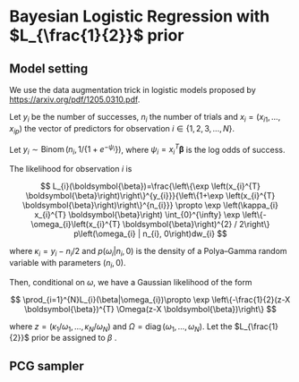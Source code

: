 # Bayesian Logistic Regression with $L_{\frac{1}{2}}$ prior

## Model setting

We use the data augmentation trick in logistic models proposed by https://arxiv.org/pdf/1205.0310.pdf.



Let $y_{i}$ be the number of successes, $n_{i}$ the number of trials and $x_{i}=(x_{i1},...,x_{ip})$ the vector of predictors for observation $i\in\left\{1,2,3,...,N\right\}$. 

Let $y_{i} \sim \operatorname{Binom}\left(n_{i}, 1 /\left\{1+e^{-\psi_{i}}\right\}\right)$, where $\psi_{i}=x_{i}^{T} \boldsymbol{\beta}$ is the log odds of success. 



The likelihood for observation $i$ is


$$
L_{i}(\boldsymbol{\beta})=\frac{\left\{\exp \left(x_{i}^{T} \boldsymbol{\beta}\right)\right\}^{y_{i}}}{\left\{1+\exp \left(x_{i}^{T} \boldsymbol{\beta}\right)\right\}^{n_{i}}} \propto \exp \left(\kappa_{i} x_{i}^{T} \boldsymbol{\beta}\right) \int_{0}^{\infty} \exp \left\{-\omega_{i}\left(x_{i}^{T} \boldsymbol{\beta}\right)^{2} / 2\right\} p\left(\omega_{i} | n_{i}, 0\right)dw_{i}
$$


where $\kappa_{i}=y_{i}-n_{i} / 2$ and $p\left(\omega_{i} | n_{i}, 0\right)$  is the density of a Polya–Gamma random variable with parameters $\left(n_{i}, 0\right)$. 



Then, conditional on $\omega$, we have a Gaussian likelihood of the form


$$
\prod_{i=1}^{N}L_{i}(\beta|\omega_{i})\propto \exp \left\{-\frac{1}{2}(z-X \boldsymbol{\beta})^{T} \Omega(z-X \boldsymbol{\beta})\right\}
$$


where $z=\left(\kappa_{1} / \omega_{1}, \ldots, \kappa_{N} / \omega_{N}\right)$ and $\Omega=\operatorname{diag}\left(\omega_{1}, \ldots, \omega_{N}\right)$. Let the  $L_{\frac{1}{2}}$ prior be assigned to $\beta$ .



## PCG sampler


